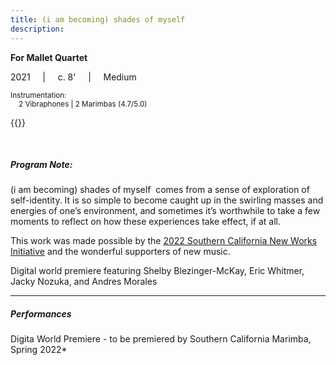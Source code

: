 ```yaml
---
title: (i am becoming) shades of myself
description:
---
```

**For Mallet Quartet**

2021     |     c. 8'     |     Medium <br>

<small>Instrumentation:</small>\
<small>&nbsp; &nbsp; 2 Vibraphones | 2 Marimbas (4.7/5.0)</small>
<br>

{{<youtube fkBoiw3tCOI>}}

<br>

##### Program Note: 

(i am becoming) shades of myself  comes from a sense of exploration of self-identity. It is so simple to become caught up in the swirling masses and energies of one’s environment, and sometimes it’s worthwhile to take a few moments to reflect on how these experiences take effect, if at all.


This work was made possible by the [2022 Southern California New Works Initiative](https://scmarimba.org/new-music/) and the wonderful supporters of new music.


Digital world premiere featuring Shelby Blezinger-McKay, Eric Whitmer, Jacky Nozuka, and Andres Morales

---
##### Performances

Digita World Premiere - to be premiered by Southern California Marimba, Spring 2022*